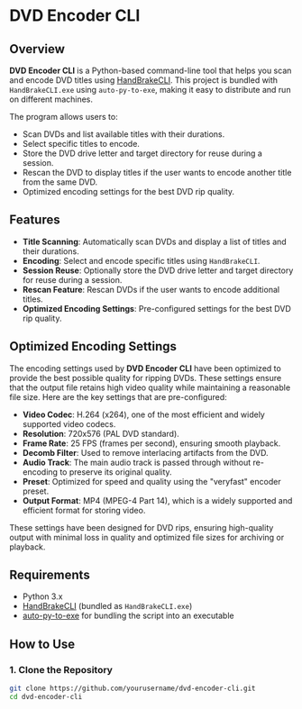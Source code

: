 # DVD Encoder CLI

## Overview

**DVD Encoder CLI** is a Python-based command-line tool that helps you scan and encode DVD titles using [HandBrakeCLI](https://handbrake.fr/). This project is bundled with `HandBrakeCLI.exe` using `auto-py-to-exe`, making it easy to distribute and run on different machines.

The program allows users to:
- Scan DVDs and list available titles with their durations.
- Select specific titles to encode.
- Store the DVD drive letter and target directory for reuse during a session.
- Rescan the DVD to display titles if the user wants to encode another title from the same DVD.
- Optimized encoding settings for the best DVD rip quality.

## Features

- **Title Scanning**: Automatically scan DVDs and display a list of titles and their durations.
- **Encoding**: Select and encode specific titles using `HandBrakeCLI`.
- **Session Reuse**: Optionally store the DVD drive letter and target directory for reuse during a session.
- **Rescan Feature**: Rescan DVDs if the user wants to encode additional titles.
- **Optimized Encoding Settings**: Pre-configured settings for the best DVD rip quality.

## Optimized Encoding Settings

The encoding settings used by **DVD Encoder CLI** have been optimized to provide the best possible quality for ripping DVDs. These settings ensure that the output file retains high video quality while maintaining a reasonable file size. Here are the key settings that are pre-configured:

- **Video Codec**: H.264 (x264), one of the most efficient and widely supported video codecs.
- **Resolution**: 720x576 (PAL DVD standard).
- **Frame Rate**: 25 FPS (frames per second), ensuring smooth playback.
- **Decomb Filter**: Used to remove interlacing artifacts from the DVD.
- **Audio Track**: The main audio track is passed through without re-encoding to preserve its original quality.
- **Preset**: Optimized for speed and quality using the "veryfast" encoder preset.
- **Output Format**: MP4 (MPEG-4 Part 14), which is a widely supported and efficient format for storing video.
  
These settings have been designed for DVD rips, ensuring high-quality output with minimal loss in quality and optimized file sizes for archiving or playback.

## Requirements

- Python 3.x
- [HandBrakeCLI](https://handbrake.fr/downloads.php) (bundled as `HandBrakeCLI.exe`)
- [auto-py-to-exe](https://pypi.org/project/auto-py-to-exe/) for bundling the script into an executable

## How to Use

### 1. Clone the Repository

```bash
git clone https://github.com/yourusername/dvd-encoder-cli.git
cd dvd-encoder-cli
